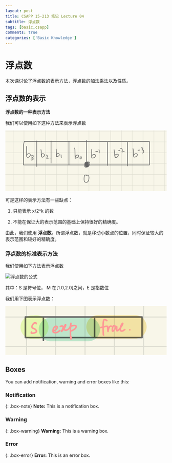 ```yaml
---
layout: post
title: CSAPP 15-213 笔记 Lecture 04
subtitle: 浮点数
tags: [basic,csapp]
comments: true
categories: ['Basic Knowledge']
---
```

# 浮点数

本次课讨论了浮点数的表示方法，浮点数的加法乘法以及性质。

## 浮点数的表示

**浮点数的一种表示方法**

我们可以使用如下这种方法来表示浮点数

![浮点数的表示](https://github.com/JasonPick/recordings-in-Jan/blob/leecode/leecode/img/float_representation_1.jpeg)

可是这样的表示方法有一些缺点：
1. 只能表示 x/2^k 的数

2. 不能在保证大的表示范围的基础上保持很好的精确度。

由此，我们使用 **浮点数**。所谓浮点数，就是移动小数点的位置，同时保证较大的表示范围和较好的精确度。

### 浮点数的标准表示方法

我们使用如下方法表示浮点数

![浮点数的公式](https://drive.google.com/file/d/1oJvAFBbpzc65mdM7Wp1EWIu2yNoDCZb-/view?usp=sharing)

其中：S 是符号位， M 在\[1.0,2.0]之间，E 是指数位

我们用下图表示浮点数：

![浮点数图示](https://github.com/JasonPick/recordings-in-Jan/blob/leecode/leecode/img/float_representation_2.jpeg)



## Boxes
You can add notification, warning and error boxes like this:

### Notification

{: .box-note}
**Note:** This is a notification box.

### Warning

{: .box-warning}
**Warning:** This is a warning box.

### Error

{: .box-error}
**Error:** This is an error box.

